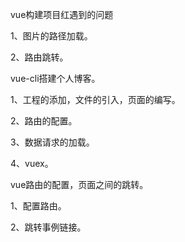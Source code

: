 vue构建项目红遇到的问题

1、图片的路径加载。

2、路由跳转。


vue-cli搭建个人博客。

1、工程的添加，文件的引入，页面的编写。

2、路由的配置。

3、数据请求的加载。

4、vuex。


vue路由的配置，页面之间的跳转。

1、配置路由。

2、跳转事例链接。


